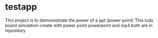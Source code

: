 # testapp
This project is to demonestrate the power of a ppt (power point)
This ludo board simulation create with power point
powerpoint and mp4 both are in repository
